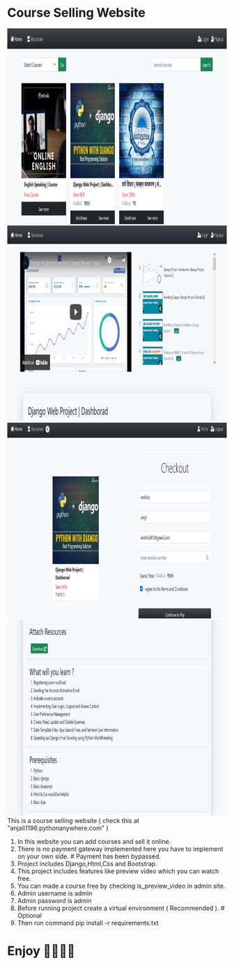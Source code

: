 # Course Selling Website

<img src="static/css/Screenshot%202021-10-23%20at%2015-00-37%20classes%20on.png" width="700" height="450">

<img src="static/css/Screenshot%202021-10-23%20at%2015-01-02%20classes%20on.png" width="700" height="450">

<img src="static/css/Screenshot%202021-10-23%20at%2015-02-26%20classes%20on.png" width="700" height="450">

<img src="static/css/Screenshot%202021-10-23%20at%2015-02-45%20classes%20on.png" width="700" height="450">
This is a course selling website ( check this at "anjali1196.pythonanywhere.com" )

1. In this website you can add courses and sell it online.
2. There is no payment gateway implemented here you have to implement on your own side.  # Payment has been bypassed.
3. Project includes Django,Html,Css and Bootstrap.
4. This project includes features like preview video which you can watch free.
5. You can made a course free by checking is_preview_video in admin site.
6. Admin username is admin
7. Admin password is admin
8. Before running project create a virtual environment ( Recommended ).    # Optional
9. Then run command pip install -r requirements.txt

# Enjoy 🥳🥳🥳🥳
